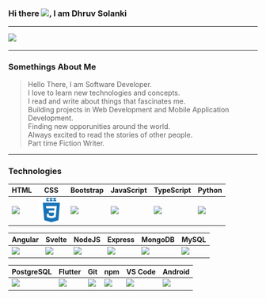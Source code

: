 ### Hi there <img src="https://raw.githubusercontent.com/MartinHeinz/MartinHeinz/master/wave.gif" width="30px">, I am Dhruv Solanki

---

<!--
**dhruv-solanki/dhruv-solanki** is a ✨ _special_ ✨ repository because its `README.md` (this file) appears on your GitHub profile.

Here are some ideas to get you started:

- 🔭 I’m currently working on ...
- 🌱 I’m currently learning ...
- 👯 I’m looking to collaborate on ...
- 🤔 I’m looking for help with ...
- 💬 Ask me about ...
- 📫 How to reach me: ...
- 😄 Pronouns: ...
- ⚡ Fun fact: ...
-->

<img src="https://media.giphy.com/media/AFdcYElkoNAUE/giphy.gif">

---

### Somethings About Me

> Hello There, I am Software Developer.<br> 
> I love to learn new technologies and concepts.<br> 
> I read and write about things that fascinates me. <br>
> Building projects in Web Development and Mobile Application Development. <br>
> Finding new opporunities around the world. <br>
> Always excited to read the stories of other people. <br>
> Part time Fiction Writer. <br>

---

### Technologies 

| HTML | CSS | Bootstrap | JavaScript | TypeScript | Python |
| - | - | - | - | - | - |
| <img src="https://cdn.worldvectorlogo.com/logos/html5-2.svg" width="50px"> | <img src="https://raw.githubusercontent.com/devicons/devicon/master/icons/css3/css3-plain-wordmark.svg" width="50px"> | <img src="https://cdn.worldvectorlogo.com/logos/bootstrap-4.svg" width="50px"> | <img src="https://cdn.worldvectorlogo.com/logos/logo-javascript.svg" width="50px"> | <img src="https://cdn.worldvectorlogo.com/logos/typescript.svg" width="50px"> | <img src="https://cdn.worldvectorlogo.com/logos/python-5.svg" width="50px"> |

| Angular | Svelte | NodeJS | Express | MongoDB | MySQL |
| - | - | - | - | - | - |
| <img src="https://cdn.worldvectorlogo.com/logos/angular-icon-1.svg" width="50px"> | <img src="https://cdn.worldvectorlogo.com/logos/svelte-1.svg" width="50px"> | <img src="https://cdn.worldvectorlogo.com/logos/nodejs-1.svg" width="50px"> | <img src="https://cdn.worldvectorlogo.com/logos/express-109.svg" width="50px"> | <img src="https://cdn.worldvectorlogo.com/logos/mongodb-icon-1.svg" width="50px"> | <img src="https://cdn.worldvectorlogo.com/logos/mysql-6.svg" width="50px"> | 

| PostgreSQL | Flutter | Git | npm | VS Code | Android |
| - | - | - | - | - | - |
| <img src="https://cdn.worldvectorlogo.com/logos/postgresql.svg" width="50px"> | <img src="https://cdn.worldvectorlogo.com/logos/flutter-logo.svg" width="50px"> | <img src="https://cdn.worldvectorlogo.com/logos/git.svg" width="50px"> | <img src="https://cdn.worldvectorlogo.com/logos/npm.svg" width="50px"> | <img src="https://cdn.worldvectorlogo.com/logos/visual-studio-code-1.svg" width="50px"> | <img src="https://cdn.worldvectorlogo.com/logos/android-4.svg" width="50px"> |

                                                                           
                                                                           
